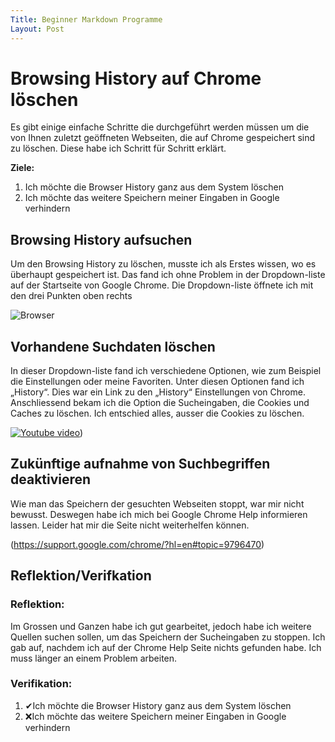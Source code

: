 ```yaml
---
Title: Beginner Markdown Programme
Layout: Post
---
```


# **Browsing History auf Chrome löschen**
Es gibt einige einfache Schritte die durchgeführt werden müssen um die von Ihnen zuletzt geöffneten Webseiten, die auf Chrome gespeichert sind zu löschen. Diese habe ich Schritt für Schritt erklärt.

**Ziele:** 
1. Ich möchte die Browser History ganz aus dem System löschen
2. Ich möchte das weitere Speichern meiner Eingaben in Google verhindern


## **Browsing History aufsuchen**
Um den Browsing History zu löschen, musste ich als Erstes wissen, wo es überhaupt gespeichert ist. Das fand ich ohne Problem in der Dropdown-liste auf der Startseite von Google Chrome. Die Dropdown-liste öffnete ich mit den drei Punkten oben rechts

![Browser](https://gadgetherald.com/wp-content/uploads/chrome-4.jpg)

## **Vorhandene Suchdaten löschen**
In dieser Dropdown-liste fand ich verschiedene Optionen, wie zum Beispiel die Einstellungen oder meine Favoriten. Unter diesen Optionen fand ich „History“. Dies war ein Link zu den „History“ Einstellungen von Chrome. Anschliessend bekam ich die Option die Sucheingaben, die Cookies und Caches zu löschen. Ich entschied alles, ausser die Cookies zu löschen. 


[![Youtube video](https://s17026.pcdn.co/wp-content/uploads/sites/13/2017/10/Screen-Shot-2017-10-26-at-16.36.01.png)](https://s17026.pcdn.co/wp-content/uploads/sites/13/2017/10/Screen-Shot-2017-10-26-at-16.36.01.png))

## **Zukünftige aufnahme von Suchbegriffen deaktivieren**
Wie man das Speichern der gesuchten Webseiten stoppt, war mir nicht bewusst. Deswegen habe ich mich bei Google Chrome Help informieren lassen. Leider hat mir die Seite nicht weiterhelfen können. 

(https://support.google.com/chrome/?hl=en#topic=9796470)


## **Reflektion/Verifkation**
### Reflektion: 

Im Grossen und Ganzen habe ich gut gearbeitet, jedoch habe ich weitere Quellen suchen sollen, um das Speichern der Sucheingaben zu stoppen. Ich gab auf, nachdem ich auf der Chrome Help Seite nichts gefunden habe. Ich muss länger an einem Problem arbeiten.
### Verifikation:

1. ✔Ich möchte die Browser History ganz aus dem System löschen
2. ❌Ich möchte das weitere Speichern meiner Eingaben in Google verhindern


